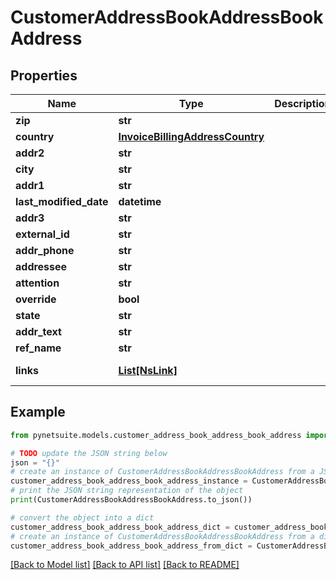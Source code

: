 # CustomerAddressBookAddressBookAddress


## Properties

Name | Type | Description | Notes
------------ | ------------- | ------------- | -------------
**zip** | **str** |  | [optional] 
**country** | [**InvoiceBillingAddressCountry**](InvoiceBillingAddressCountry.md) |  | [optional] 
**addr2** | **str** |  | [optional] 
**city** | **str** |  | [optional] 
**addr1** | **str** |  | [optional] 
**last_modified_date** | **datetime** |  | [optional] 
**addr3** | **str** |  | [optional] 
**external_id** | **str** |  | [optional] 
**addr_phone** | **str** |  | [optional] 
**addressee** | **str** |  | [optional] 
**attention** | **str** |  | [optional] 
**override** | **bool** |  | [optional] 
**state** | **str** |  | [optional] 
**addr_text** | **str** |  | [optional] 
**ref_name** | **str** |  | [optional] 
**links** | [**List[NsLink]**](NsLink.md) |  | [optional] [readonly] 

## Example

```python
from pynetsuite.models.customer_address_book_address_book_address import CustomerAddressBookAddressBookAddress

# TODO update the JSON string below
json = "{}"
# create an instance of CustomerAddressBookAddressBookAddress from a JSON string
customer_address_book_address_book_address_instance = CustomerAddressBookAddressBookAddress.from_json(json)
# print the JSON string representation of the object
print(CustomerAddressBookAddressBookAddress.to_json())

# convert the object into a dict
customer_address_book_address_book_address_dict = customer_address_book_address_book_address_instance.to_dict()
# create an instance of CustomerAddressBookAddressBookAddress from a dict
customer_address_book_address_book_address_from_dict = CustomerAddressBookAddressBookAddress.from_dict(customer_address_book_address_book_address_dict)
```
[[Back to Model list]](../README.md#documentation-for-models) [[Back to API list]](../README.md#documentation-for-api-endpoints) [[Back to README]](../README.md)


